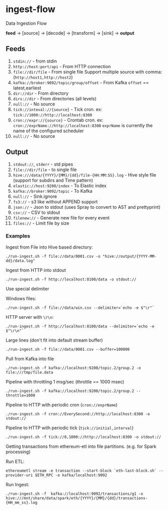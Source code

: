 # ingest-flow

Data Ingestion Flow 

__feed__ -> [source] -> [decode] -> [transform] -> [sink] -> __output__

## Feeds

1. ```stdin://```                               - from stdin
2. ```http://host:port/api```                   - From HTTP connection
3. ```file://dir/file```                        - From single file
                                                  Support multiple source with comma: (`http://host1,http://host2`)
4. ```kafka://broker:9092/topic/group/offset``` - From Kafka `offset` == latest,earliest
5. ```dir://dir```                              - From directory 
6. ```dirs://dir```                             - From directories (all levels)
7. ```null://```                                - No source
8. ```tick://inteval://{source}```              - Tick cron. ex: `tick://1000://http://localhost:8300`
8. ```cron://expr://{source}```                 - Crontab cron. ex: `cron://exprName://http://localhost:8300`
                                                  `exprName` is currently the name of the configured scheduler
9. ```null://```                                - No source

## Output

1. ```stdout://```, ```stderr```                             - std pipes
2. ```file://dir/file```                                     - to single file
3. ```hive:///data/{YYYY}/{MM}/{dd}/file-{HH:MM:SS}.log```   - Hive style file (support for subdirs and Time pattern)
4. ```elastic://host:9200/index```                           - To Elastic index
5. ```kafka://broker:9092/topic```                           - To Kafka
6. ```null://```                                             - Sink.ignore
7. ```fs3://```                                              - s3 like without APPEND support
8. ```json://```                                             - Json to stdout (uses Spray to convert to AST and prettyprint)
9. ```csv://```                                              - CSV to stdout
10. ```filenew://```                                         - Generate new file for every event
11. ```files://```                                           - Limit file by size


### Examples

Ingest from File into Hive based directory:

```
./run-ingest.sh -f file://data/0001.csv -o "hive://output/{YYYY-MM-dd}/data.log"
```

Ingest from HTTP into stdout

```
./run-ingest.sh -f http://localhost:8100/data -o stdout://
```

Use special delimiter

Windows files:
```
./run-ingest.sh -f file://data/win.csv --delimiter=`echo -e $"\r"`
```

HTTP server with `\r\n`:
```
./run-ingest.sh -f http://localhost:8100/data --delimiter=`echo -e $"\r\n"`
```

Large lines (don't fit into default stream buffer)

```
./run-ingest.sh -f file://data/0001.csv --buffer=100000
```

Pull from Kafka into file

```
./run-ingest.sh -f kafka://localhost:9200/topic.2/group.2 -o file:///tmp/file.data
```

Pipeline with throttling 1 msg/sec (throttle == 1000 msec)
```
./run-ingest.sh -f kafka://localhost:9200/topic.2/group.2 --throttle=1000
```

Pipeline to HTTP with periodic cron (`cron://exprName`)
```
./run-ingest.sh -f cron://EverySecond://http://localhost:8300 -o stdout://
```

Pipeline to HTTP with periodic tick (`tick://initial,interval`)

```
./run-ingest.sh -f tick://0,1000://http://localhost:8300 -o stdout://
```


Getting transactions from ethereum-etl into file partitions. (e.g. for Spark processing)

Run ETL:
```
ethereumetl stream -e transaction --start-block `eth-last-block.sh` --provider-uri $ETH_RPC -o kafka/localhost:9092
```

Run Ingest:
```
./run-ingest.sh -f  kafka://localhost:9092/transactions/g1 -o hive:///mnt/share/data/spark/eth/{YYYY}/{MM}/{dd}/transactions-{HH_mm_ss}.log
```